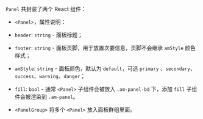 `Panel` 共封装了两个 React 组件：

- `<Panel>`，属性说明：
 - `header`: `string` - 面板标题；
 - `footer`: `string` - 面板页脚，用于放置次要信息，页脚不会继承 `amStyle` 颜色样式；
 - `amStyle`: `string` - 面板颜色，默认为 `default`，可选 `primary` 、`secondary`、`success`、`warning`、`danger`；
 - `fill`: `bool` - 通常 `<Panel>` 子组件会被放入 `.am-panel-bd` 下，添加 `fill` 子组件会被渲染到 `.am-panel`。

- `<PanelGroup>` 将多个 `<Panel>` 放入面板群组里面。
